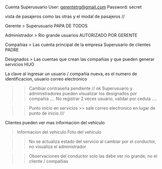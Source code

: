 Cuenta Superusuario
User: gerentetrg@gmail.com
Password: secret

vista de pasajeros como las otras  y el modal de pasajeros //

Gerente > Superusuario PAPA DE TODOS

Administrador > Rio grande usuarios AUTORIZADO POR GERENTE

Compañias > Las cuenta principal de la empresa Superusario de clientes PADRE

Designados > Las cuentas que crean las compañias y que pueden generar servicios HIJO

La clave al ingresar un usuario / compañia nueva, es el numero de identificacion, usuario correo electronico

>> Cambiar contraseña pendiente  // ok 
>> Superusuario y administradores pueden visualizar los designados por compañia .... 
>> No registrar 2 veces usuario, validar por cedula ....

>> Punto inicio en servicios >> sale correo electronico en lugar de punto de inicio ///

Clientes pueden ver mas informacion del vehiculo 
> Informacion del vehiculo
> Foto del vehiculo

>> No se actualiza estado del servicio al cambiar por el conductor, no visualiza el administrador

>> Observaciones del conductor solo las debe ver rio grande, no el cliente / compañias